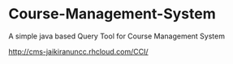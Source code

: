 # Course-Management-System

A simple java based Query Tool for Course Management System

http://cms-jaikiranuncc.rhcloud.com/CCI/
